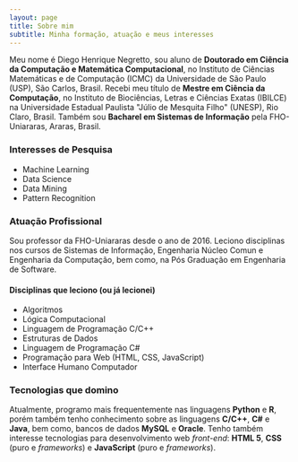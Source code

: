 ```yaml
---
layout: page
title: Sobre mim
subtitle: Minha formação, atuação e meus interesses
---
```


Meu nome é Diego Henrique Negretto, sou aluno de **Doutorado em Ciência da Computação e Matemática Computacional**, no Instituto de Ciências Matemáticas e de Computação (ICMC) da Universidade de São Paulo (USP), São Carlos, Brasil. Recebi meu título de **Mestre em Ciência da Computação**, no Instituto de Biociências, Letras e Ciências Exatas (IBILCE) na Universidade Estadual Paulista "Júlio de Mesquita Filho" (UNESP), Rio Claro, Brasil. Também sou **Bacharel em Sistemas de Informação** pela FHO-Uniararas, Araras, Brasil.


### Interesses de Pesquisa
- Machine Learning
- Data Science
- Data Mining
- Pattern Recognition


### Atuação Profissional
Sou professor da FHO-Uniararas desde o ano de 2016. Leciono disciplinas nos cursos de Sistemas de Informação, Engenharia Núcleo Comun e Engenharia da Computação, bem como, na Pós Graduação em Engenharia de Software.
#### Disciplinas que leciono (ou já lecionei)
- Algoritmos
- Lógica Computacional
- Linguagem de Programação C/C++
- Estruturas de Dados
- Linguagem de Programação C#
- Programação para Web (HTML, CSS, JavaScript)
- Interface Humano Computador


### Tecnologias que domino
Atualmente, programo mais frequentemente nas linguagens **Python** e **R**, porém também tenho conhecimento sobre as linguagens **C/C++**, **C#** e **Java**, bem como, bancos de dados **MySQL** e **Oracle**. Tenho também interesse tecnologias para desenvolvimento web *front-end*: **HTML 5**, **CSS** (puro e *frameworks*) e **JavaScript** (puro e *frameworks*).



